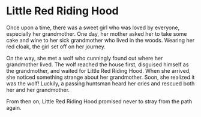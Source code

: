 # Little Red Riding Hood

Once upon a time, there was a sweet girl who was loved by everyone, especially her grandmother. One day, her mother asked her to take some cake and wine to her sick grandmother who lived in the woods. Wearing her red cloak, the girl set off on her journey.

On the way, she met a wolf who cunningly found out where her grandmother lived. The wolf reached the house first, disguised himself as the grandmother, and waited for Little Red Riding Hood. When she arrived, she noticed something strange about her grandmother. Soon, she realized it was the wolf! Luckily, a passing huntsman heard her cries and rescued both her and her grandmother.

From then on, Little Red Riding Hood promised never to stray from the path again.

